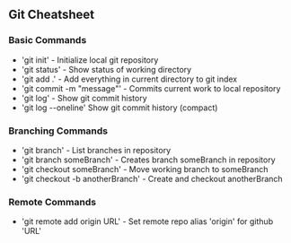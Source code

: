 ## Git Cheatsheet

### Basic Commands
* 'git init' - Initialize local git repository
* 'git status' - Show status of working directory
* 'git add .' - Add everything in current directory to git index
* 'git commit -m "message"' - Commits current work to local repository
* 'git log' - Show git commit history
* 'git log --oneline' Show git commit history (compact)

### Branching Commands
* 'git branch' - List branches in repository
* 'git branch someBranch' - Creates branch someBranch in repository
* 'git checkout someBranch' - Move working branch to someBranch
* 'git checkout -b anotherBranch' - Create and checkout anotherBranch

### Remote Commands
* 'git remote add origin URL' - Set remote repo alias 'origin' for github 'URL'
